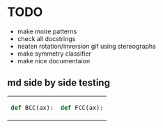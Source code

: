 # TODO

 - make moire patterns
 - check all docstrings
 - neaten rotation/inversion gif using stereographs
 - make symmetry classifier
 - make nice documentaion
 
## md side by side testing

<table>
<tr>
<td>

```py
def BCC(ax):
```

</pre>
</td>
<td>

```py
def FCC(ax):
```

</td>
</tr>
</table>